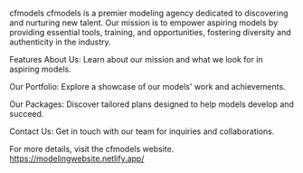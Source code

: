 cfmodels
cfmodels is a premier modeling agency dedicated to discovering and nurturing new talent. Our mission is to empower aspiring models by providing essential tools, training, and opportunities, fostering diversity and authenticity in the industry.

Features
About Us: Learn about our mission and what we look for in aspiring models.

Our Portfolio: Explore a showcase of our models' work and achievements.

Our Packages: Discover tailored plans designed to help models develop and succeed.

Contact Us: Get in touch with our team for inquiries and collaborations.



For more details, visit the cfmodels website. https://modelingwebsite.netlify.app/
